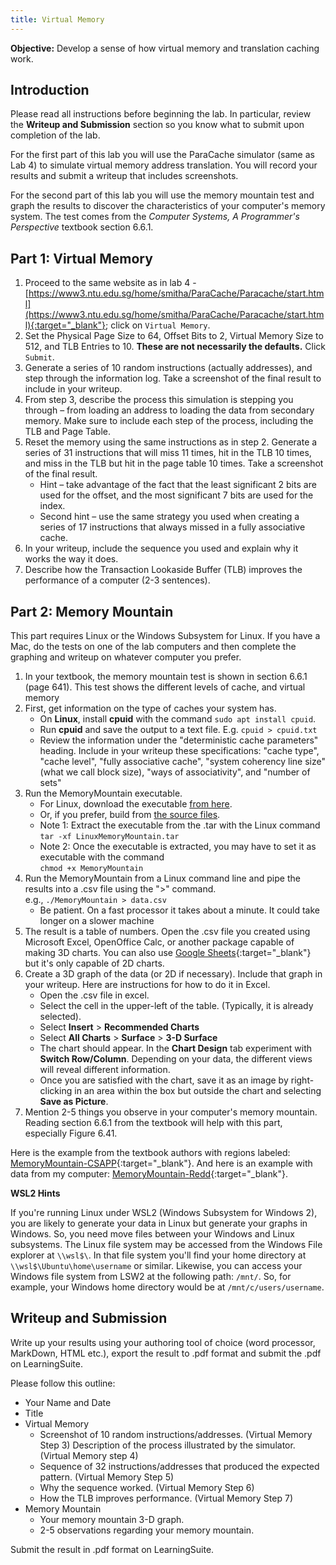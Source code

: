```yaml
---
title: Virtual Memory
---
```


**Objective:**  Develop a sense of how virtual memory and translation caching work.

## Introduction

Please read all instructions before beginning the lab. In particular, review the **Writeup and Submission** section so you know what to submit upon completion of the lab.

For the first part of this lab you will use the ParaCache simulator (same as Lab 4) to simulate virtual memory address translation. You will record your results and submit a writeup that includes screenshots.

For the second part of this lab you will use the memory mountain test and graph the results to discover the characteristics of your computer's memory system. The test comes from the *Computer Systems, A Programmer's Perspective* textbook section 6.6.1.

## Part 1: Virtual Memory

1. Proceed to the same website as in lab 4 - [https://www3.ntu.edu.sg/home/smitha/ParaCache/Paracache/start.html](https://www3.ntu.edu.sg/home/smitha/ParaCache/Paracache/start.html){:target="_blank"}; click on `Virtual Memory`.
2. Set the Physical Page Size to 64, Offset Bits to 2, Virtual Memory Size to 512, and TLB Entries to 10. **These are not necessarily the defaults.** Click `Submit`.
3. Generate a series of 10 random instructions (actually addresses), and step through the information log.  Take a screenshot of the final result to include in your writeup.
4. From step 3, describe the process this simulation is stepping you through – from loading an address to loading the data from secondary memory.  Make sure to include each step of the process, including the TLB and Page Table.
5. Reset the memory using the same instructions as in step 2.
Generate a series of 31 instructions that will miss 11 times, hit in the TLB 10 times, and miss in the TLB but hit in the page table 10 times.  Take a screenshot of the final result.
    * Hint – take advantage of the fact that the least significant 2 bits are used for the offset, and the most significant 7 bits are used for the index.
    * Second hint – use the same strategy you used when creating a series of 17 instructions that always missed in a fully associative cache.
6. In your writeup, include the sequence you used and explain why it works the way it does.
7. Describe how the Transaction Lookaside Buffer (TLB) improves the performance of a computer (2-3 sentences).

## Part 2: Memory Mountain

This part requires Linux or the Windows Subsystem for Linux. If you have a Mac, do the tests on one of the lab computers and then complete the graphing and writeup on whatever computer you prefer.

1. In your textbook, the memory mountain test is shown in section 6.6.1 (page 641). This test shows the different levels of cache, and virtual memory
2. First, get information on the type of caches your system has.
    * On **Linux**, install **cpuid** with the command `sudo apt install cpuid`.
    * Run **cpuid** and save the output to a text file. E.g. `cpuid > cpuid.txt`
    * Review the information under the "deterministic cache parameters" heading. Include in your writeup these specifications: "cache type", "cache level", "fully associative cache", "system coherency line size" (what we call block size), "ways of associativity", and "number of sets"
3. Run the MemoryMountain executable.
    * For Linux, download the executable [from here](LinuxMemoryMountain.tar).
    * Or, if you prefer, build from [the source files](MemoryMountainSource.zip).
    * Note 1: Extract the executable from the .tar with the Linux command<br/>`tar -xf LinuxMemoryMountain.tar`
    * Note 2: Once the executable is extracted, you may have to set it as executable with the command<br/>`chmod +x MemoryMountain` 
4. Run the MemoryMountain from a Linux command line and pipe the results into a .csv file using the ">" command.<br/>e.g., `./MemoryMountain > data.csv`
    * Be patient. On a fast processor it takes about a minute. It could take longer on a slower machine
5. The result is a table of numbers. Open the .csv file you created using Microsoft Excel, OpenOffice Calc, or another package capable of making 3D charts. You can also use [Google Sheets](https://docs.google.com/spreadsheets){:target="_blank"} but it's only capable of 2D charts.
6. Create a 3D graph of the data (or 2D if necessary). Include that graph in your writeup. Here are instructions for how to do it in Excel.
    * Open the .csv file in excel.
    * Select the cell in the upper-left of the table. (Typically, it is already selected).
    * Select **Insert** > **Recommended Charts**
    * Select **All Charts** > **Surface** > **3-D Surface**
    * The chart should appear. In the **Chart Design** tab experiment with **Switch Row/Column**. Depending on your data, the different views will reveal different information.
    * Once you are satisfied with the chart, save it as an image by right-clicking in an area within the box but outside the chart and selecting **Save as Picture**.
7. Mention 2-5 things you observe in your computer's memory mountain. Reading section 6.6.1 from the textbook will help with this part, especially Figure 6.41.

Here is the example from the textbook authors with regions labeled: [MemoryMountain-CSAPP](MemoryMountain-CSAPP.png){:target="_blank"}.
And here is an example with data from my computer: [MemoryMountain-Redd](MemoryMountain-Redd.png){:target="_blank"}.

**WSL2 Hints**

If you're running Linux under WSL2 (Windows Subsystem for Windows 2), you are likely to generate your data in Linux but generate your graphs in Windows. So, you need move files between your Windows and Linux subsystems. The Linux file system may be accessed from the Windows File explorer at `\\wsl$\`. In that file system you'll find your home directory at `\\wsl$\Ubuntu\home\username` or similar. Likewise, you can access your Windows file system from LSW2 at the following path: `/mnt/`. So, for example, your Windows home directory would be at `/mnt/c/users/username`.

## Writeup and Submission

Write up your results using your authoring tool of choice (word processor, MarkDown, HTML etc.), export the result to .pdf format and submit the .pdf on LearningSuite.

Please follow this outline:

* Your Name and Date
* Title
* Virtual Memory
    * Screenshot of 10 random instructions/addresses. (Virtual Memory Step 3)
    Description of the process illustrated by the simulator. (Virtual Memory step 4)
    * Sequence of 32 instructions/addresses that produced the expected pattern. (Virtual Memory Step 5)
    * Why the sequence worked. (Virtual Memory Step 6)
    * How the TLB improves performance. (Virtual Memory Step 7)
* Memory Mountain
    * Your memory mountain 3-D graph.
    * 2-5 observations regarding your memory mountain.

Submit the result in .pdf format on LearningSuite.
